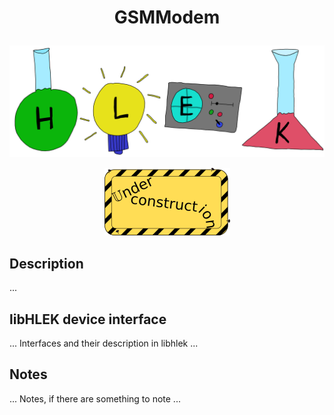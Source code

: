 # <p align="center">GSMModem</p>
<p align="center"><img src="../images/hlek.svg"></p>

<p align="center"><img src="../../doxygen/images/under_construction.png"></p>

## Description
...

## libHLEK device interface
... Interfaces and their description in libhlek ...

## Notes
... Notes, if there are something to note ...